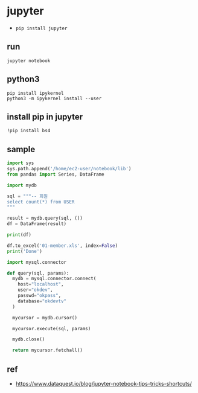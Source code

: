 # jupyter
* `pip install jupyter`

## run
```
jupyter notebook
```

## python3
```
pip install ipykernel
python3 -m ipykernel install --user
```

## install pip in jupyter
```
!pip install bs4
```

## sample

```python
import sys
sys.path.append('/home/ec2-user/notebook/lib')
from pandas import Series, DataFrame

import mydb

sql = """-- 회원
select count(*) from USER
"""

result = mydb.query(sql, ())
df = DataFrame(result)

print(df)
```

```python
df.to_excel('01-member.xls', index=False)
print('Done')
```

```python
import mysql.connector

def query(sql, params):
  mydb = mysql.connector.connect(
    host="localhost",
    user="okdev",
    passwd="okpass",
    database="okdevtv"
  )

  mycursor = mydb.cursor()

  mycursor.execute(sql, params)

  mydb.close()

  return mycursor.fetchall()
```

## ref
* https://www.dataquest.io/blog/jupyter-notebook-tips-tricks-shortcuts/
